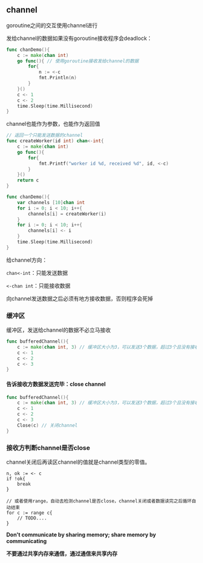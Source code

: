 ## channel

goroutine之间的交互使用channel进行

发给channel的数据如果没有goroutine接收程序会deadlock：

```go
func chanDemo(){
	c := make(chan int)
	go func(){ // 使用goroutine接收发给channel的数据
		for{
			n := <-c
			fmt.Println(n)
		}
	}()
	c <- 1
	c <- 2
	time.Sleep(time.Millisecond)
}
```

channel也能作为参数，也能作为返回值

```go
// 返回一个只能发送数据的channel
func createWorker(id int) chan<-int{
	c := make(chan int)
	go func(){
		for{
			fmt.Printf("worker id %d, received %d", id, <-c)
		}
	}()
	return c
}

func chanDemo(){
	var channels [10]chan int
	for i := 0; i < 10; i++{
		channels[i] = createWorker(i)
	}
	for i := 0; i < 10; i++{
		channels[i] <- i
	}
	time.Sleep(time.Millisecond)
}
```

给channel方向：

`chan<-int`：只能发送数据

`<-chan int`：只能接收数据

向channel发送数据之后必须有地方接收数据，否则程序会死掉

### 缓冲区

缓冲区，发送给channel的数据不必立马接收

```go
func bufferedChannel(){
	c := make(chan int, 3) // 缓冲区大小为3，可以发送3个数据，超过3个且没有接收程序会deadlock
	c <- 1
	c <- 2
	c <- 3
}
```

#### 告诉接收方数据发送完毕：close channel

```go
func bufferedChannel(){
	c := make(chan int, 3) // 缓冲区大小为3，可以发送3个数据，超过3个且没有接收程序会deadlock
	c <- 1
	c <- 2
	c <- 3
	Close(c) // 关闭channel
}
```

### 接收方判断channel是否close

channel关闭后再读区channel的值就是channel类型的零值。

```
n, ok := <- c
if !ok{
	break
}

// 或者使用range，自动去检测channel是否close，channel关闭或者数据读完之后循环自动结束
for c := range c{
	// TODO....
}
```



**Don't communicate by sharing memory; share memory by communicating**

**不要通过共享内存来通信，通过通信来共享内存**